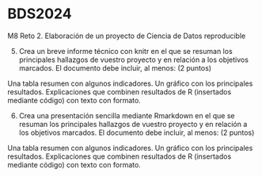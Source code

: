 # BDS2024
M8 Reto 2. Elaboración de un proyecto de Ciencia de Datos reproducible



5. Crea un breve informe técnico con knitr en el que se resuman los principales hallazgos de vuestro proyecto y en relación a los objetivos marcados. El documento debe incluir, al menos: (2 puntos)

Una tabla resumen con algunos indicadores.
Un gráfico con los principales resultados.
Explicaciones que combinen resultados de R (insertados mediante código) con texto con formato.

6. Crea una presentación sencilla mediante Rmarkdown en el que se resuman los principales hallazgos de vuestro proyecto y en relación a los objetivos marcados. El documento debe incluir, al menos: (2 puntos)

Una tabla resumen con algunos indicadores.
Un gráfico con los principales resultados.
Explicaciones que combinen resultados de R (insertados mediante código) con texto con formato.
